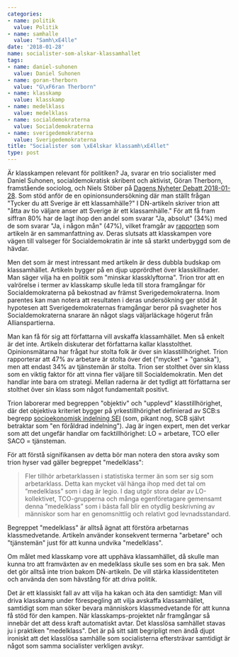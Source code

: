 ```yaml
---
categories:
- name: politik
  value: Politik
- name: samhalle
  value: "Samh\xE4lle"
date: '2018-01-28'
name: socialister-som-alskar-klassamhallet
tags:
- name: daniel-suhonen
  value: Daniel Suhonen
- name: goran-therborn
  value: "G\xF6ran Therborn"
- name: klasskamp
  value: klasskamp
- name: medelklass
  value: medelklass
- name: socialdemokraterna
  value: Socialdemokraterna
- name: sverigedemokraterna
  value: Sverigedemokraterna
title: "Socialister som \xE4lskar klassamh\xE4llet"
type: post
---
```

Är klasskampen relevant för politiken? Ja, svarar en trio socialister med Daniel Suhonen, socialdemokratisk skribent och aktivist, Göran Therborn, framstående sociolog, och Niels Stöber på [Dagens Nyheter Debatt 2018-01-28](https://www.dn.se/debatt/atta-av-tio-valjare-anser-att-sverige-ar-ett-klassamhalle/). Som stöd anför de en opinionsundersökning där man ställt frågan "Tycker du att Sverige är ett klassamhälle?" I DN-artikeln skriver trion att "åtta av tio väljare anser att Sverige är ett klassamhälle." För att få fram siffran 80% har de lagt ihop den andel som svarar "Ja, absolut" (34%) med de som svarar "Ja, i någon mån" (47%), vilket framgår av [rapporten](https://www.katalys.org/publikation/no-40-klass-identitet-och-politisk-mobilisering/) som artikeln är en sammanfattning av. Deras slutsats att klasskampen vore vägen till valseger för Socialdemokratin är inte så starkt underbyggd som de hävdar.

Men det som är mest intressant med artikeln är dess dubbla budskap om klassamhället. Artikeln bygger på en djup upprördhet över klasskillnader. Man säger vilja ha en politik som "minskar klassklyftorna". Trion tror att en valrörelse i termer av klasskamp skulle leda till stora framgångar för Socialdemokraterna på bekostnad av främst Sverigedemokraterna. Inom parentes kan man notera att resultaten i deras undersökning ger stöd åt hypotesen att Sverigedemokraternas framgångar beror på svagheter hos Socialdemokraterna snarare än något slags väljarläckage högerut från Allianspartierna. 

Man kan få för sig att författarna vill avskaffa klassamhället. Men så enkelt är det inte. Artikeln diskuterar det författarna kallar klasstolthet. Opinionsmätarna har frågat hur stolta folk är över sin klasstillhörighet. Trion rapporterar att 47% av arbetare är stolta över det ("mycket" + "ganska"), men att endast 34% av tjänstemän är stolta. Trion ser stolthet över sin klass som en viktig faktor för att vinna fler väljare till Socialdemokratin. Men det handlar inte bara om strategi. Mellan raderna är det tydligt att författarna ser stolthet över sin klass som något fundamentalt positivt. 



Trion laborerar med begreppen "objektiv" och "upplevd" klasstillhörighet, där det objektiva kriteriet bygger på yrkestillhörighet definierad av SCB:s begrepp [socioekonomisk indelning SEI](https://www.scb.se/dokumentation/klassifikationer-och-standarder/socioekonomisk-indelning-sei/) (som, pikant nog, SCB självt betraktar som "en föråldrad indelning"). Jag är ingen expert, men det verkar som att det ungefär handlar om facktillhörighet: LO = arbetare, TCO eller SACO = tjänsteman.

För att förstå signifikansen av detta bör man notera den stora avsky som trion hyser vad gäller begreppet "medelklass":

> Fler tillhör arbetarklassen i statistiska termer än som ser sig som arbetarklass. Detta kan mycket väl hänga ihop med det tal om ”medelklass” som i dag är legio. I dag utgör stora delar av LO-kollektivet, TCO-grupperna och många egenföretagare gemensamt denna ”medelklass” som i bästa fall blir en otydlig beskrivning av människor som har en genomsnittlig och relativt god levnadsstandard.

Begreppet "medelklass" är alltså ägnat att förstöra arbetarnas klassmedvetande. Artikeln använder konsekvent termerna "arbetare" och "tjänstemän" just för att kunna undvika "medelklass".

Om målet med klasskamp vore att upphäva klassamhället, då skulle man kunna tro att framväxten av en medelklass skulle ses som en bra sak. Men det gör alltså inte trion bakom DN-artikeln. De vill stärka klassidentiteten och använda den som hävstång för att driva politik.

Det är ett klassiskt fall av att vilja ha kakan och äta den samtidigt: Man vill driva klasskamp under förespegling att vilja avskaffa klassamhället, samtidigt som man söker bevara människors klassmedvetande för att kunna få stöd för den kampen. När klasskamps-projektet når framgångar så innebär det att dess kraft automatiskt avtar. Det klasslösa samhället stavas ju i praktiken "medelklass". Det är på sitt sätt begripligt men ändå djupt ironiskt att det klasslösa samhälle som socialisterna eftersträvar samtidigt är något som samma socialister verkligen avskyr.

